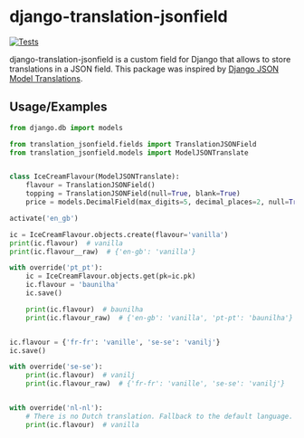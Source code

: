 # django-translation-jsonfield


[![Tests](https://github.com/jobylon/django-translation-jsonfield/workflows/Test/badge.svg)](https://github.com/jobylon/django-translation-jsonfield/actions?query=workflow%3ATest)

django-translation-jsonfield is a custom field for Django that allows to store translations in a JSON field.
This package was inspired by [Django JSON Model Translations](https://github.com/ana-balica/django-json-model-translations/).



## Usage/Examples

```python
from django.db import models

from translation_jsonfield.fields import TranslationJSONField
from translation_jsonfield.models import ModelJSONTranslate


class IceCreamFlavour(ModelJSONTranslate):
    flavour = TranslationJSONField()
    topping = TranslationJSONField(null=True, blank=True)
    price = models.DecimalField(max_digits=5, decimal_places=2, null=True, blank=True)
```

```python
activate('en_gb')

ic = IceCreamFlavour.objects.create(flavour='vanilla')
print(ic.flavour)  # vanilla
print(ic.flavour__raw)  # {'en-gb': 'vanilla'}

with override('pt_pt'):
    ic = IceCreamFlavour.objects.get(pk=ic.pk)
    ic.flavour = 'baunilha'
    ic.save()

    print(ic.flavour)  # baunilha
    print(ic.flavour_raw)  # {'en-gb': 'vanilla', 'pt-pt': 'baunilha'}


ic.flavour = {'fr-fr': 'vanille', 'se-se': 'vanilj'}
ic.save()

with override('se-se'):
    print(ic.flavour)  # vanilj
    print(ic.flavour_raw)  # {'fr-fr': 'vanille', 'se-se': 'vanilj'}


with override('nl-nl'):
    # There is no Dutch translation. Fallback to the default language.
    print(ic.flavour)  # vanilla

```
